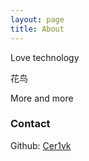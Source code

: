 ```yaml
---
layout: page
title: About
---
```

Love technology

花鸟

More and more

### Contact

Github:   [Cer1vk](https://github.com/cer1vk)


